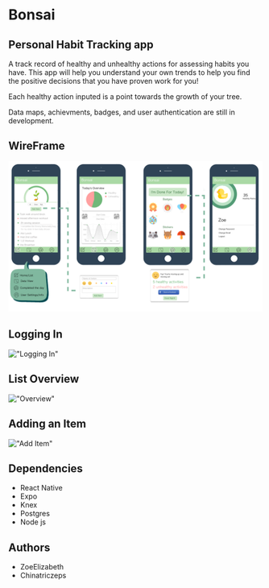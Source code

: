 # Bonsai
## Personal Habit Tracking app

A track record of healthy and unhealthy actions for assessing habits you have. This app will help you understand your own trends to help you find the positive decisions that you have proven work for you!

Each healthy action inputed is a point towards the growth of your tree. 

Data maps, achievments, badges, and user authentication are still in development. 

## WireFrame
!["Wireframe"](https://github.com/ZoeElizabeth/bonsai_frontend/blob/master/wireframe/WireFrame.png?raw=true)

## Logging In
!["Logging In"](https://i.gyazo.com/d97edc7dec543781c33aaacf8de21693.gif)


## List Overview
!["Overview"](https://i.gyazo.com/d20016ff635dbc996d1ec25f95cf8181.gif)



## Adding an Item
!["Add Item"](https://i.gyazo.com/92ddaa7f85ab9bd7067de0e0c8386fac.gif)


## Dependencies

- React Native
- Expo
- Knex
- Postgres
- Node js

## Authors

- ZoeElizabeth
- Chinatriczeps

